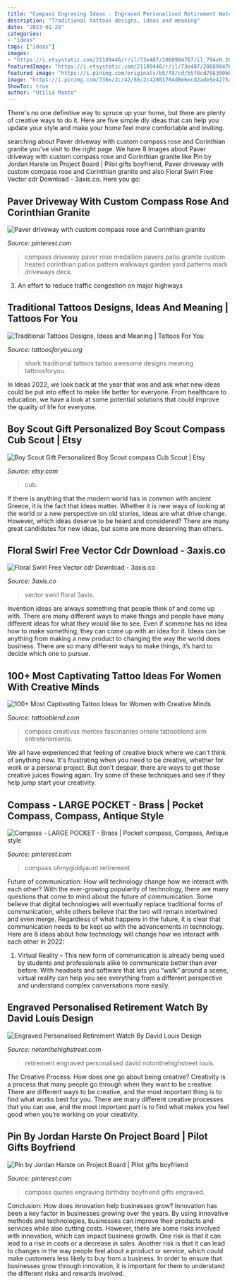 ```yaml
---
title: "Compass Engraving Ideas : Engraved Personalised Retirement Watch By David Louis Design"
description: "Traditional tattoos designs, ideas and meaning"
date: "2023-01-28"
categories:
- "ideas"
tags: ["ideas"]
images:
- "https://i.etsystatic.com/21189446/r/il/73e487/2068904767/il_794xN.2068904767_ihp8.jpg"
featuredImage: "https://i.etsystatic.com/21189446/r/il/73e487/2068904767/il_794xN.2068904767_ihp8.jpg"
featured_image: "https://i.pinimg.com/originals/b5/f8/cd/b5f8cd708300bb130fde2dbebe6e0b83.jpg"
image: "https://i.pinimg.com/736x/2c/42/80/2c42801704d8e6ecd2ade5e4275a0ff2--boyfriend-birthday-surprise-gifts.jpg"
ShowToc: true
author: "Otilia Mante"
---
```



There's no one definitive way to spruce up your home, but there are plenty of creative ways to do it. Here are five simple diy ideas that can help you update your style and make your home feel more comfortable and inviting.

	

		
searching about Paver driveway with custom compass rose and Corinthian granite you've visit to the right page. We have 8 Images about Paver driveway with custom compass rose and Corinthian granite like Pin by Jordan Harste on Project Board | Pilot gifts boyfriend, Paver driveway with custom compass rose and Corinthian granite and also Floral Swirl Free Vector cdr Download - 3axis.co. Here you go:
		
    
## Paver Driveway With Custom Compass Rose And Corinthian Granite

<img loading=lazy src="https://s-media-cache-ak0.pinimg.com/originals/b9/9a/b7/b99ab75ded7b8b326367b6d59f6b7963.jpg" onerror="this.onerror=null;this.src='https://tse2.mm.bing.net/th?id=OIP.8iVjGtNlodgSEukxfdAvpQHaJ6&amp;pid=15.1';" alt="Paver driveway with custom compass rose and Corinthian granite">

_Source: pinterest.com_

>compass driveway paver rose medallion pavers patio granite custom heated corinthian patios pattern walkways garden yard patterns mark driveways deck. 

	

3. An effort to reduce traffic congestion on major highways 

    
## Traditional Tattoos Designs, Ideas And Meaning | Tattoos For You

<img loading=lazy src="http://www.tattoosforyou.org/wp-content/uploads/2013/09/Traditional-Shark-Tattoo.jpg" onerror="this.onerror=null;this.src='https://tse1.mm.bing.net/th?id=OIP.rtN6mKX5z7Gjo4wC5UIkRAHaJ4&amp;pid=15.1';" alt="Traditional Tattoos Designs, Ideas and Meaning | Tattoos For You">

_Source: tattoosforyou.org_

>shark traditional tattoos tattoo awesome designs meaning tattoosforyou. 

	

In Ideas 2022, we look back at the year that was and ask what new ideas could be put into effect to make life better for everyone. From healthcare to education, we have a look at some potential solutions that could improve the quality of life for everyone.

    
## Boy Scout Gift Personalized Boy Scout Compass Cub Scout | Etsy

<img loading=lazy src="https://i.etsystatic.com/21189446/r/il/73e487/2068904767/il_794xN.2068904767_ihp8.jpg" onerror="this.onerror=null;this.src='https://tse2.mm.bing.net/th?id=OIP.UcClkbxx8AqU0ILYUA921gHaKH&amp;pid=15.1';" alt="Boy Scout Gift Personalized Boy Scout compass Cub Scout | Etsy">

_Source: etsy.com_

>cub. 

	

If there is anything that the modern world has in common with ancient Greece, it is the fact that ideas matter. Whether it is new ways of looking at the world or a new perspective on old stories, ideas are what drive change. However, which ideas deserve to be heard and considered? There are many great candidates for new ideas, but some are more deserving than others.

    
## Floral Swirl Free Vector Cdr Download - 3axis.co

<img loading=lazy src="https://3axis.co/user-images/m1d66xe7.jpg" onerror="this.onerror=null;this.src='https://tse4.mm.bing.net/th?id=OIP.g9HV3Y98o2mUdsc_PJ1ACgHaGb&amp;pid=15.1';" alt="Floral Swirl Free Vector cdr Download - 3axis.co">

_Source: 3axis.co_

>vector swirl floral 3axis. 

	

Invention ideas are always something that people think of and come up with. There are many different ways to make things and people have many different ideas for what they would like to see. Even if someone has no idea how to make something, they can come up with an idea for it. Ideas can be anything from making a new product to changing the way the world does business. There are so many different ways to make things, it’s hard to decide which one to pursue.

    
## 100+ Most Captivating Tattoo Ideas For Women With Creative Minds

<img loading=lazy src="https://tattooblend.com/wp-content/uploads/2017/01/38-3.jpg" onerror="this.onerror=null;this.src='https://tse4.mm.bing.net/th?id=OIP.oKgrgbgz-0zHb5DeaJfzUwHaHa&amp;pid=15.1';" alt="100+ Most Captivating Tattoo Ideas for Women with Creative Minds">

_Source: tattooblend.com_

>compass creativas mentes fascinantes ornate tattooblend arm entretenimiento. 

	

We all have experienced that feeling of creative block where we can't think of anything new. It's frustrating when you need to be creative, whether for work or a personal project. But don't despair, there are ways to get those creative juices flowing again. Try some of these techniques and see if they help jump start your creativity.

    
## Compass - LARGE POCKET - Brass | Pocket Compass, Compass, Antique Style

<img loading=lazy src="https://i.pinimg.com/originals/b5/f8/cd/b5f8cd708300bb130fde2dbebe6e0b83.jpg" onerror="this.onerror=null;this.src='https://tse1.mm.bing.net/th?id=OIP.sSaCtDa2eQsaGhmAXR2fgAHaF3&amp;pid=15.1';" alt="Compass - LARGE POCKET - Brass | Pocket compass, Compass, Antique style">

_Source: pinterest.com_

>compass ohmygiddyaunt retirement. 

	

Future of communication: How will technology change how we interact with each other?
With the ever-growing popularity of technology, there are many questions that come to mind about the future of communication. Some believe that digital technologies will eventually replace traditional forms of communication, while others believe that the two will remain intertwined and even merge. Regardless of what happens in the future, it is clear that communication needs to be kept up with the advancements in technology. Here are 8 ideas about how technology will change how we interact with each other in 2022: 
1. Virtual Reality – This new form of communication is already being used by students and professionals alike to communicate better than ever before. With headsets and software that lets you “walk” around a scene, virtual reality can help you see everything from a different perspective and understand complex conversations more easily. 


    
## Engraved Personalised Retirement Watch By David Louis Design

<img loading=lazy src="https://cdn.notonthehighstreet.com/fs/5d/0c/c22a-c789-4e5e-8cde-fc5e866b004a/original_engraved-personalised-retirement-watch.jpg" onerror="this.onerror=null;this.src='https://tse3.mm.bing.net/th?id=OIP.s5HlUi3prthWcsEXJcQaEgHaHa&amp;pid=15.1';" alt="Engraved Personalised Retirement Watch By David Louis Design">

_Source: notonthehighstreet.com_

>retirement engraved personalised david notonthehighstreet louis. 

	

The Creative Process: How does one go about being creative?
Creativity is a process that many people go through when they want to be creative. There are different ways to be creative, and the most important thing is to find what works best for you. There are many different creative processes that you can use, and the most important part is to find what makes you feel good when you’re working on your creativity.

    
## Pin By Jordan Harste On Project Board | Pilot Gifts Boyfriend

<img loading=lazy src="https://i.pinimg.com/736x/2c/42/80/2c42801704d8e6ecd2ade5e4275a0ff2--boyfriend-birthday-surprise-gifts.jpg" onerror="this.onerror=null;this.src='https://tse3.mm.bing.net/th?id=OIP.UAr5FVp-Zuo0CVYPeyYwTQHaHa&amp;pid=15.1';" alt="Pin by Jordan Harste on Project Board | Pilot gifts boyfriend">

_Source: pinterest.com_

>compass quotes engraving birthday boyfriend gifts engraved. 

	

Conclusion: How does innovation help businesses grow?
Innovation has been a key factor in businesses growing over the years. By using innovative methods and technologies, businesses can improve their products and services while also cutting costs. However, there are some risks involved with innovation, which can impact business growth. One risk is that it can lead to a rise in costs or a decrease in sales. Another risk is that it can lead to changes in the way people feel about a product or service, which could make customers less likely to buy from a business. In order to ensure that businesses grow through innovation, it is important for them to understand the different risks and rewards involved.

